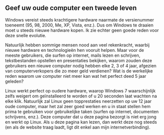 <?php require("../../entete.php");?> <?php require("../../base.php");?> <?php require("../../fonctions.php");?>

<div id="corps">

<h2>Geef uw oude computer een tweede leven</h2>

<p>Windows vereist steeds krachtigere hardware naarmate de versienummer
toeneemt (95, 98, 2000, Me, XP, Vista, enz.). Dus om Windows te draaien
moet u steeds nieuwe hardware kopen. Ik zie echter geen goede reden voor
deze snelle evolutie.

Natuurlijk hebben sommige mensen nood aan veel rekenkracht, waarbij nieuwe
hardware en technologieën hen vooruit helpen. Maar voor de meeste gebruikers,
die surfen op internet, mails lezen en schrijven, tekstbestanden opstellen en
presentaties bekijken, waarom zouden deze gebruikers een nieuwe computer
nodig hebben elke 2, 3 of 4 jaar, afgezien van computerverkopers die zo meer
geld verdienen? Wat is de werkelijke reden waarom uw computer niet meer kan
wat het perfect deed 5 jaar geleden?</p>

<p>Linux werkt perfect op oudere hardware, waarop Windows 7 
waarschijnlijk zelfs weigert om geïnstalleerd te worden of u 20 seconden 
laat wachten na elke klik. Natuurlijk zal Linux geen topprestaties neerzetten
op uw 12 jaar oude computer, maar het zal zeer goed werken en u in staat
stellen hem prima te gebruiken voor gebruikelijke taken (surfen op internet,
documenten schrijvens, enz.).
Deze computer dat u deze pagina bezorgt is niet erg jong en werkt op Linux. 
Als u deze pagina kan lezen, dan werkt deze nog steeds (en als de website
traag laadt, ligt dit enkel aan mijn internetverbinding).</p>

</div>


